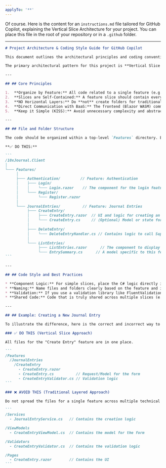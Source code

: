 ```yaml
---
applyTo: '**'
---
```


Of course. Here is the content for an `instructions.md` file tailored for GitHub Copilot, explaining the Vertical Slice Architecture for your project. You can place this file in the root of your repository or in a `.github` folder.

-----

````markdown
# Project Architecture & Coding Style Guide for GitHub Copilot

This document outlines the architectural principles and coding conventions for the 10xJournal project. Please adhere to these guidelines when generating code.

The primary architectural pattern for this project is **Vertical Slice Architecture**. Our goal is to organize code by feature, not by technical layer.

---

## ## Core Principles

1.  **Organize by Feature:** All code related to a single feature (e.g., creating a journal entry) should be located in the same folder or "slice".
2.  **Slices are Self-Contained:** A feature slice should contain everything it needs to function, from the UI component to the data access logic. Minimize dependencies between slices.
3.  **NO Horizontal Layers:** Do **not** create folders for traditional technical layers like `Services`, `Repositories`, `ViewModels`, or `BusinessLogic`. Logic should be co-located with the feature it serves.
4.  **Direct Communication with BaaS:** The frontend (Blazor WASM) communicates directly with the Backend-as-a-Service (Supabase). Do not abstract this communication behind generic repository or service layers.
5.  **Keep it Simple (KISS):** Avoid unnecessary complexity and abstractions. Prefer simple, direct code over heavily engineered patterns.

---

## ## File and Folder Structure

The code should be organized within a top-level `Features` directory. Each feature gets its own folder, and each use case within that feature gets its own sub-folder.

**✅ DO THIS:**

```
/10xJournal.Client
│
└─── Features/
     │
     ├─── Authentication/         // Feature: Authentication
     │    ├─── Login/
     │    │    └─── Login.razor    // The component for the login feature
     │    └─── Register/
     │         └─── Register.razor
     │
     └─── JournalEntries/          // Feature: Journal Entries
          ├─── CreateEntry/
          │    ├─── CreateEntry.razor  // UI and logic for creating an entry
          │    └─── CreateEntry.cs     // (Optional) Model or state for this feature
          │
          ├─── DeleteEntry/
          │    └─── DeleteEntryHandler.cs // Contains logic to call Supabase and delete an entry
          │
          └─── ListEntries/
               ├─── ListEntries.razor      // The component to display all entries
               └─── EntrySummary.cs      // A model specific to this feature slice
```

---

## ## Code Style and Best Practices

* **Component Logic:** For simple slices, place the C# logic directly inside the `@code` block of the Blazor component. For more complex logic (e.g., multiple dependencies, complex state), you can create a separate handler class (e.g., `DeleteEntryHandler.cs`), but it must remain inside the feature's folder.
* **Naming:** Name files and folders clearly based on the feature and its action. For example, a feature for editing a user profile should be in `Features/Profile/EditProfile/EditProfile.razor`.
* **Validation:** If you use a validation library like FluentValidation, the validator class for a feature must also reside within that feature's folder (e.g., `CreateEntryValidator.cs` would be inside `Features/JournalEntries/CreateEntry/`).
* **Shared Code:** Code that is truly shared across multiple slices (e.g., a custom button component, base page layouts) should be placed in the standard Blazor `Shared` or `Components` folders, but *not* business logic.

---

## ## Example: Creating a New Journal Entry

To illustrate the difference, here is the correct and incorrect way to structure the code for a new feature.

### ✅ DO THIS (Vertical Slice Approach)

All files for the "Create Entry" feature are in one place.

```
/Features
  /JournalEntries
    /CreateEntry
      - CreateEntry.razor
      - CreateEntry.cs          // Request/Model for the form
      - CreateEntryValidator.cs // Validation logic
```

### ❌ AVOID THIS (Traditional Layered Approach)

Do not spread the files for a single feature across multiple technical folders.

```
/Services
  - JournalEntryService.cs   // Contains the creation logic

/ViewModels
  - CreateEntryViewModel.cs  // Contains the model for the form

/Validators
  - CreateEntryValidator.cs  // Contains the validation logic

/Pages
  - CreateEntry.razor        // Contains the UI
```
````